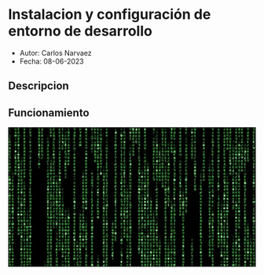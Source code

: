 # Instalacion y configuración de entorno de desarrollo
- Autor: Carlos Narvaez
- Fecha: 08-06-2023
## Descripcion

## Funcionamiento
![](img/Una-realidad-alternativa-es-posible.jpg)
